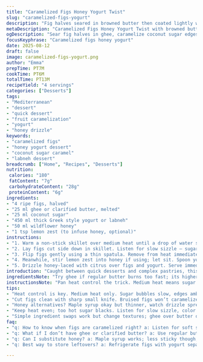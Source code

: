 ```yaml
---
title: "Caramelized Figs Honey Yogurt Twist"
slug: "caramelized-figs-yogurt"
description: "Fig halves seared in browned butter then coated lightly with coconut sugar. Yogurt base with Greek style plus a dollop of labneh. Drizzle wildflower honey infused with lemon zest. Simple, rustic dessert with a hint of smokiness and bright acidity. Quick pan work with sensory cues of bubbling sugar and sizzle. Substitutions include ghee for butter, maple syrup instead of honey, or ricotta for yogurt. Watch for fig softness – should be tender, not mushy. Serve warm-on-cool dairy contrast. Minimal fuss; focused on texture and balance rather than overt sweetness."
metaDescription: "Caramelized Figs Honey Yogurt Twist with browned butter, coconut sugar crust, Greek yogurt or labneh, drizzled honey with lemon zest. Rustic, quick, layered textures."
ogDescription: "Sear fig halves in ghee, caramelize coconut sugar edges. Serve on thick Greek yogurt, drizzled with lemon-spiked honey. Quick pan signals, soft but not mushy."
focusKeyphrase: "Caramelized figs honey yogurt"
date: 2025-08-12
draft: false
image: caramelized-figs-yogurt.png
author: "Emma"
prepTime: PT7M
cookTime: PT6M
totalTime: PT13M
recipeYield: "4 servings"
categories: ["Desserts"]
tags:
- "Mediterranean"
- "dessert"
- "quick dessert"
- "fruit caramelization"
- "yogurt"
- "honey drizzle"
keywords:
- "caramelized figs"
- "honey yogurt dessert"
- "coconut sugar caramel"
- "labneh dessert"
breadcrumb: ["Home", "Recipes", "Desserts"]
nutrition: 
 calories: "180"
 fatContent: "7g"
 carbohydrateContent: "28g"
 proteinContent: "6g"
ingredients:
- "4 ripe figs, halved"
- "25 ml ghee or clarified butter, melted"
- "25 ml coconut sugar"
- "450 ml thick Greek style yogurt or labneh"
- "50 ml wildflower honey"
- "1 tsp lemon zest (to infuse honey, optional)"
instructions:
- "1. Warm a non-stick skillet over medium heat until a drop of water sizzles and evaporates quickly. Toss fig halves in melted ghee, coating fully. Sprinkle coconut sugar evenly on cut sides."
- "2. Lay figs cut side down in skillet. Listen for slow sizzle – sugar caramelizing without burning. Wait until edges bubble with golden amber spots (about 3 to 4 minutes). Avoid stirring or pressing figs."
- "3. Flip figs gently using a thin spatula. Remove from heat immediately. Rest figs in pan 1 to 2 minutes – residual heat softens them further without breaking apart."
- "4. Meanwhile, stir lemon zest into honey if using; let sit. Spoon yogurt onto plates with a rounded scoop. Place figs leaning against yogurt mounds."
- "5. Drizzle honey-laced with citrus over figs and yogurt. Serve immediately. Contrast between warm figs and cool tangy yogurt is key."
introduction: "Caught between quick desserts and complex pastries, this dish sits squarely in hands-on speed with a forgiving attitude. Figs need a light kiss of caramelization, not a harsh scorch. The dance between butter's nutty notes and sugar’s subtle burn I now trust after dozens of tests. Yogurt grounding the sweet sag of figs, a spoonful-worth of honey adding floral brightness. Swapping butter for ghee gave me sharper edge in browning; coconut sugar’s earthiness avoids the bite of white sugar. Citrus in honey wakes up the whole setup. Texture contrast – soft fruit, creamy dairy, sticky glaze. Each mouthful makes sense, no fluff. Worth skipping the fancy ingredients if pressed; maybe use maple or regular yogurt, but watch thickness. Everything here about timing signals, heat control, smell and tactile feel. Salt? Sometimes a pinch on figs, but mostly honey’s sweet pull balances well."
ingredientsNote: "Try ghee if regular butter burns too fast; its higher smoke point ensures slow gentle caramelization. Coconut sugar less prone to clumping and gives subtle molasses hint; brown sugar works too but lowers brightness. Thick Greek yogurt better than runny for texture contrast; strained labneh can elevate creaminess if you find it. Honey with lemon zest isn't mandatory but lifts flavors beautifully, especially if your figs are not overtly sweet. Honey alternatives? Maple syrup or agave can do, but watch for viscosity differences on plating. Fig freshness is crucial – underripe figs won’t soften; overripe breaks down and creates mush. Use a sharp paring knife for clean cuts– bruised figs won’t caramelize evenly. If no non-stick skillet, wait longer for pan to heat and monitor closely to prevent sticking. Preheat oven to warm plated dessert if serving later; fig sugars harden quick once cooled."
instructionsNote: "Pan heat control the trick. Medium heat means sugar bubbles slowly, color shifts from pale gold to amber, not black. Listen for gentle sizzle, watch caramel forms around edges first. Fig halves should hold shape but yield under fork pressure; too firm means undercooked, falling apart means overdone. The 1-2 minute rest off heat crucial to let sugars stabilize and figs finish softening without drying out. Folding lemon zest into honey creates aroma and acidity contrast—release lemon oil by lightly muddling zest in honey before drizzling. Dishing yogurt with a round scoop (ice cream scooper recommended) prevents spreading and allows fig to lean without sliding. Don’t overcrowd figs in pan; give them room to brown evenly. If sugar burns, lower heat and wipe pan clean mid-cook; burnt sugar ruins flavor, no fix. Timing slightly flexible; rely on appearance and scent. If dairy too cold, warming slightly helps avoid shock with hot figs. I avoid stirring figs to protect delicate skin and keep caramel intact. A sprinkle of flaky sea salt on figs pre-serve can lift final flavor but only if honey is very light."
tips:
- "Heat control is key. Medium heat only. Sugar bubbles slow, edges amber not dark. You get that soft crackle sound. Watch closely. Flip figs before sugar burns. Ghee helps browning better than butter; less smoke faster crust. Rest figs off heat 1-2 mins for residual softness. Avoid stirring – skin fragile, sugar crust delicate. Coconut sugar adds subtle molasses, brown sugar works but dulls brightness. Citrus zest infuses honey; muddle zest lightly to release oils. Dairy texture matters; thick Greek yogurt or labneh holds figs without sliding. Warm yogurt slightly if fridge cold shock you don’t want."
- "Cut figs clean with sharp small knife. Bruised figs won’t caramelize evenly; edges go dark, centers stay firm. If your skillet isn’t non-stick, preheat longer, watch sugar bubbles. Burnt sugar ruins flavors no fix; wipe pan clean mid-cook if needed. Don’t crowd pan; figs need space to caramelize edges well. Timing flexible; rely on look and smell – sweet, toasted, not burnt. A pinch flaky sea salt on figs before serving lifts final flavors but do only if honey very light, not overpowering sweetness. Remember sugar caramelizing is faster on edges; keep figs flipped gently to avoid breakage."
- "Honey alternatives? Maple syrup okay but thinner, watch drizzle spread on plates. Agave too runny, shifts viscosity on plating. Yogurt substitutes? Ricotta stands in but less tangy, spoon differently. Butter swap to ghee for sharper crust. Fig softness crucial; underripe stay hard, overripe break. Aim for tender with slight bite. Rest figs in warm pan crucial – residual heat finishes softening without drying. Spoon yogurt with round scoop; prevents spreading, lets figs lean naturally. Prepare plating before figs finish; sugar hardens fast, plate quickly to maintain gloss and texture contrast."
- "Keep heat even; too hot sugar blacks. Listen for slow sizzle, color changes from pale gold to amber edges first. Visual cuing over timers. Caramel forms then stop moving figs, don’t press or stir or skin breaks, sugars spread uneven. If pan sticks, wipe clean, lower heat. Watch jump between bubbling sugar and quiet caramel slick. Use shallow pan for even heat distribution. If serving later, preheat oven low to warm plated dessert; fig sugar crust hardens if cool too long. Lemon zest in honey wakes aroma; lemon essential oils float in syrup. Fold zest before drizzle for brightness without bitterness."
- "Simple ingredient swaps work but change textures; ghee over butter deeper notes. Brown sugar dulls brightness but still caramelizes well. Labneh adds creaminess, richer feel than yogurt; thick Greek style preferred for texture contrast not runny. Freshness of figs non-negotiable. Firm figs won’t soften, overripe mushy. Use sharp knife to cut halves cleanly to avoid bruising. Non-stick skillet preferred; if not, longer preheat, gentle heat. Salt flakes sprinkle at last moment on figs, balance sweet honey if honey very mild, don’t add if honey very floral or strong. Timing and sensory checks trump clocks."
faq:
- "q: How to know when figs are caramelized right? a: Listen for soft sizzle, edges bubble amber spots. Look for golden sheen not dark brown. Touch gently with spatula—fig skin holds but softens. Smell buttery nutty-sugar aroma; avoid burnt scent. Timing about 3-4 minutes but heat matters. No stirring; sugar crust fragile."
- "q: What if I don’t have ghee or clarified butter? a: Use regular butter but watch heat lower, it burns fast. Coconut oil possible but flavor shifts. Ghee preferred for higher smoke point, better crust. Butter needs close heat control, often sift sugar thinner to prevent burning. Adjust time as bubbling changes; slower caramel is safer than fast dark burn."
- "q: Can I substitute honey? a: Maple syrup works; less sticky though, watch drizzle spreads fast. Agave too runny; changes texture contrast on plate. Citrus zest infusion harder in liquids other than honey. Flavor less floral with syrups. Sweetness level close. Experiment butter swap impacts too. Maybe add more lemon zest if swap honey."
- "q: Best way to store leftovers? a: Refrigerate figs with yogurt separately. Figs lose crisp sugar crust fast; store on paper towel lined container to absorb moisture. Yogurt tight covered fridge. Reheat figs gently in pan low heat—avoid melting sugar too much. Honey drizzle stored separate or drizzle fresh before serving. Not good make far ahead; sugar hardens, fig texture changes drastically."

---
```

